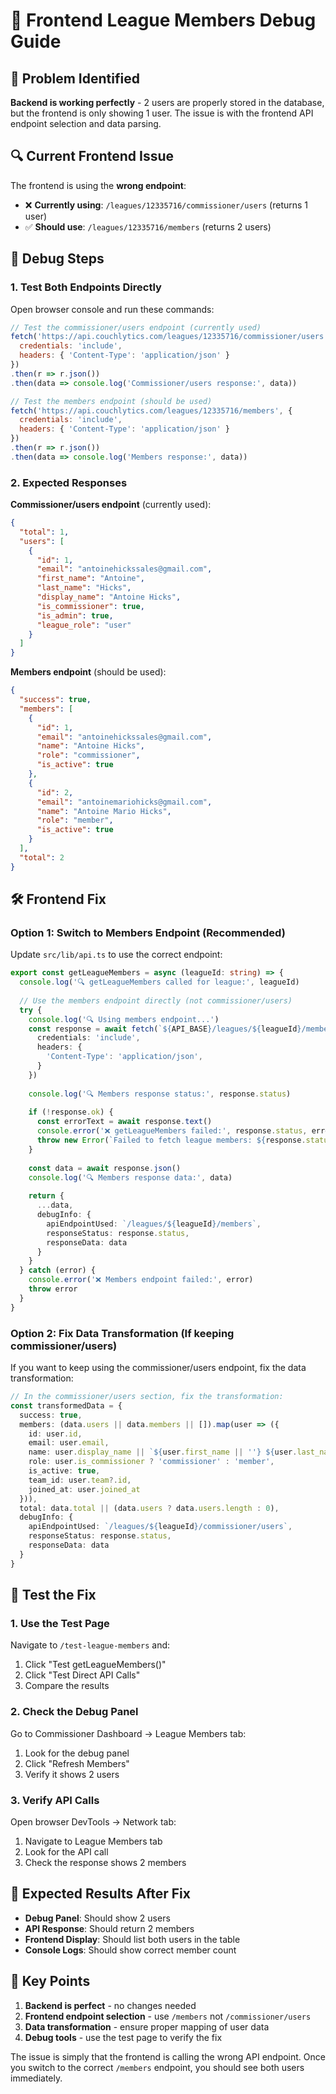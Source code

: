 # 🔧 Frontend League Members Debug Guide

## 🚨 Problem Identified
**Backend is working perfectly** - 2 users are properly stored in the database, but the frontend is only showing 1 user. The issue is with the frontend API endpoint selection and data parsing.

## 🔍 Current Frontend Issue

The frontend is using the **wrong endpoint**:
- ❌ **Currently using**: `/leagues/12335716/commissioner/users` (returns 1 user)
- ✅ **Should use**: `/leagues/12335716/members` (returns 2 users)

## 🎯 Debug Steps

### 1. Test Both Endpoints Directly

Open browser console and run these commands:

```javascript
// Test the commissioner/users endpoint (currently used)
fetch('https://api.couchlytics.com/leagues/12335716/commissioner/users', {
  credentials: 'include',
  headers: { 'Content-Type': 'application/json' }
})
.then(r => r.json())
.then(data => console.log('Commissioner/users response:', data))

// Test the members endpoint (should be used)
fetch('https://api.couchlytics.com/leagues/12335716/members', {
  credentials: 'include',
  headers: { 'Content-Type': 'application/json' }
})
.then(r => r.json())
.then(data => console.log('Members response:', data))
```

### 2. Expected Responses

**Commissioner/users endpoint** (currently used):
```json
{
  "total": 1,
  "users": [
    {
      "id": 1,
      "email": "antoinehickssales@gmail.com",
      "first_name": "Antoine",
      "last_name": "Hicks",
      "display_name": "Antoine Hicks",
      "is_commissioner": true,
      "is_admin": true,
      "league_role": "user"
    }
  ]
}
```

**Members endpoint** (should be used):
```json
{
  "success": true,
  "members": [
    {
      "id": 1,
      "email": "antoinehickssales@gmail.com",
      "name": "Antoine Hicks",
      "role": "commissioner",
      "is_active": true
    },
    {
      "id": 2,
      "email": "antoinemariohicks@gmail.com",
      "name": "Antoine Mario Hicks", 
      "role": "member",
      "is_active": true
    }
  ],
  "total": 2
}
```

## 🛠️ Frontend Fix

### Option 1: Switch to Members Endpoint (Recommended)

Update `src/lib/api.ts` to use the correct endpoint:

```typescript
export const getLeagueMembers = async (leagueId: string) => {
  console.log('🔍 getLeagueMembers called for league:', leagueId)
  
  // Use the members endpoint directly (not commissioner/users)
  try {
    console.log('🔍 Using members endpoint...')
    const response = await fetch(`${API_BASE}/leagues/${leagueId}/members`, {
      credentials: 'include',
      headers: {
        'Content-Type': 'application/json',
      }
    })
    
    console.log('🔍 Members response status:', response.status)
    
    if (!response.ok) {
      const errorText = await response.text()
      console.error('❌ getLeagueMembers failed:', response.status, errorText)
      throw new Error(`Failed to fetch league members: ${response.status}`)
    }
    
    const data = await response.json()
    console.log('🔍 Members response data:', data)
    
    return {
      ...data,
      debugInfo: {
        apiEndpointUsed: `/leagues/${leagueId}/members`,
        responseStatus: response.status,
        responseData: data
      }
    }
  } catch (error) {
    console.error('❌ Members endpoint failed:', error)
    throw error
  }
}
```

### Option 2: Fix Data Transformation (If keeping commissioner/users)

If you want to keep using the commissioner/users endpoint, fix the data transformation:

```typescript
// In the commissioner/users section, fix the transformation:
const transformedData = {
  success: true,
  members: (data.users || data.members || []).map(user => ({
    id: user.id,
    email: user.email,
    name: user.display_name || `${user.first_name || ''} ${user.last_name || ''}`.trim(),
    role: user.is_commissioner ? 'commissioner' : 'member',
    is_active: true,
    team_id: user.team?.id,
    joined_at: user.joined_at
  })),
  total: data.total || (data.users ? data.users.length : 0),
  debugInfo: {
    apiEndpointUsed: `/leagues/${leagueId}/commissioner/users`,
    responseStatus: response.status,
    responseData: data
  }
}
```

## 🧪 Test the Fix

### 1. Use the Test Page
Navigate to `/test-league-members` and:
1. Click "Test getLeagueMembers()"
2. Click "Test Direct API Calls"
3. Compare the results

### 2. Check the Debug Panel
Go to Commissioner Dashboard → League Members tab:
1. Look for the debug panel
2. Click "Refresh Members"
3. Verify it shows 2 users

### 3. Verify API Calls
Open browser DevTools → Network tab:
1. Navigate to League Members tab
2. Look for the API call
3. Check the response shows 2 members

## 🎯 Expected Results After Fix

- **Debug Panel**: Should show 2 users
- **API Response**: Should return 2 members
- **Frontend Display**: Should list both users in the table
- **Console Logs**: Should show correct member count

## 🚨 Key Points

1. **Backend is perfect** - no changes needed
2. **Frontend endpoint selection** - use `/members` not `/commissioner/users`
3. **Data transformation** - ensure proper mapping of user data
4. **Debug tools** - use the test page to verify the fix

The issue is simply that the frontend is calling the wrong API endpoint. Once you switch to the correct `/members` endpoint, you should see both users immediately.
